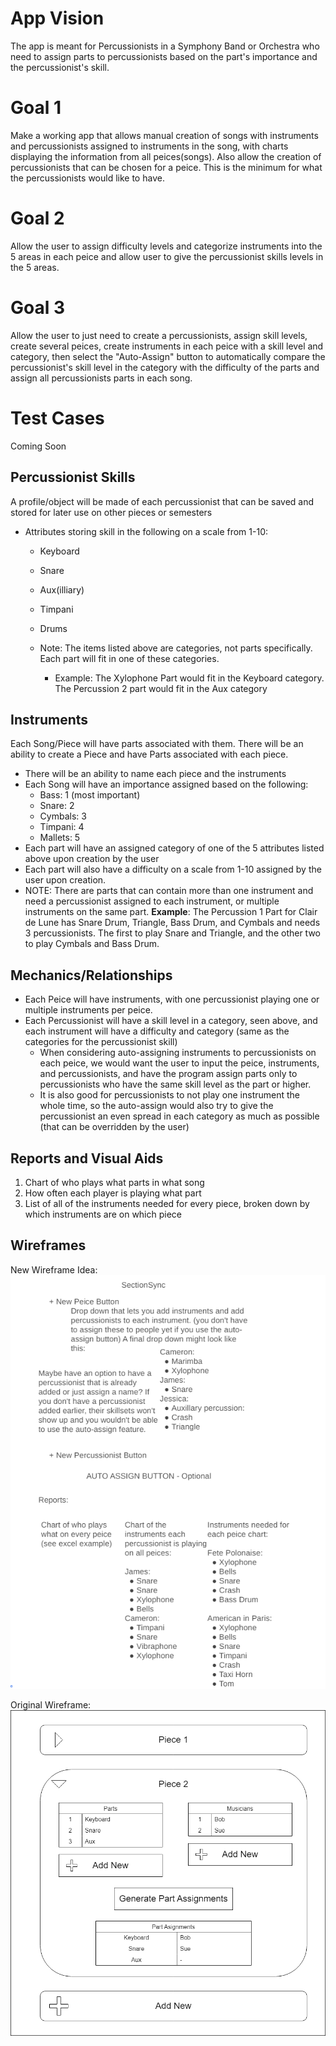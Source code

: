 # App Vision

The app is meant for Percussionists in a Symphony Band or Orchestra who need to assign parts to percussionists based on the part's importance and the percussionist's skill.

# Goal 1

Make a working app that allows manual creation of songs with instruments and percussionists assigned to instruments in the song, with charts displaying the information from all peices(songs). Also allow the creation of percussionists that can be chosen for a peice. This is the minimum for what the percussionists would like to have.

# Goal 2

Allow the user to assign difficulty levels and categorize instruments into the 5 areas in each peice and allow user to give the percussionist skills levels in the 5 areas.

# Goal 3

Allow the user to just need to create a percussionists, assign skill levels, create several peices, create instruments in each peice with a skill level and category, then select the "Auto-Assign" button to automatically compare the percussionist's skill level in the category with the difficulty of the parts and assign all percussionists parts in each song.

# Test Cases

Coming Soon

## Percussionist Skills

A profile/object will be made of each percussionist that can be saved and stored for later use on other pieces or semesters
- Attributes storing skill in the following on a scale from 1-10:
  - Keyboard
  - Snare
  - Aux(illiary)
  - Timpani
  - Drums
 
  - Note: The items listed above are categories, not parts specifically. Each part will fit in one of these categories.
    - Example: The Xylophone Part would fit in the Keyboard category. The Percussion 2 part would fit in the Aux category

## Instruments

Each Song/Piece will have parts associated with them. There will be an ability to create a Piece and have Parts associated with each piece. 
- There will be an ability to name each piece and the instruments
- Each Song will have an importance assigned based on the following:
  - Bass: 1 (most important)
  - Snare: 2
  - Cymbals: 3
  - Timpani: 4
  - Mallets: 5
- Each part will have an assigned category of one of the 5 attributes listed above upon creation by the user
- Each part will also have a difficulty on a scale from 1-10 assigned by the user upon creation.
- NOTE: There are parts that can contain more than one instrument and need a percussionist assigned to each instrument, or multiple instruments on the same part.
  **Example**: The Percussion 1 Part for Clair de Lune has Snare Drum, Triangle, Bass Drum, and Cymbals and needs 3 percussionists. The first to play Snare and Triangle, and the other two to play Cymbals and Bass Drum.

## Mechanics/Relationships
- Each Peice will have instruments, with one percussionist playing one or multiple instruments per peice.
- Each Percussionist will have a skill level in a category, seen above, and each instrument will have a difficulty and category (same as the categories for the percussionist skill)
  - When considering auto-assigning instruments to percussionists on each peice, we would want the user to input the peice, instruments, and percussionists, and have the program assign parts only to percussionists who have the same skill level as the part or higher.
  - It is also good for percussionists to not play one instrument the whole time, so the auto-assign would also try to give the percussionist an even spread in each category as much as possible (that can be overridden by the user)

## Reports and Visual Aids

1. Chart of who plays what parts in what song
2. How often each player is playing what part
3. List of all of the instruments needed for every piece, broken down by which instruments are on which piece 

## Wireframes

New Wireframe Idea:
![SectionSync Wireframe](https://github.com/calquinton/part-assigner/blob/main/images/SectionSync-Wireframe.png)

Original Wireframe:
![Part Assigner Web App Wireframe](https://github.com/calquinton/part-assigner/blob/main/images/Part%20Assigner%20Web%20App%20Wireframe.png)

